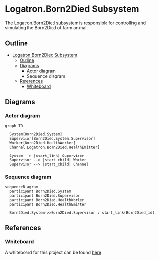 # Logatron.Born2Died Subsystem

The Logatron.Born2Died subsystem is responsible for controlling and simulating the Born2Died of farm animal.

## Outline

- [Logatron.Born2Died Subsystem](#logatronborn2died-subsystem)
  - [Outline](#outline)
  - [Diagrams](#diagrams)
    - [Actor diagram](#actor-diagram)
    - [Sequence diagram](#sequence-diagram)
  - [References](#references)
    - [Whiteboard](#whiteboard)

## Diagrams  

### Actor diagram

```mermaid
graph TD

  System[Born2Died.System]
  Supervisor[Born2Died.System.Supervisor]
  Worker[Born2Died.HealthWorker]
  Channel[Logatron.Born2Died.HealthEmitter]

  System --> |start_link| Supervisor  
  Supervisor --> |start_child| Worker
  Supervisor --> |start_child| Channel

```

### Sequence diagram

```mermaid
sequenceDiagram
  participant Born2Died.System
  participant Born2Died.Supervisor
  participant Born2Died.HealthWorker
  participant Born2Died.HealthEmitter

  Born2Died.System->>Born2Died.Supervisor : start_link(Born2Died_id)

```

## References

### Whiteboard

A whiteboard for this project can be found [here](https://lucid.app/lucidspark/3df9ee41-a400-404e-88e7-077037985398/edit?viewport_loc=-11012%2C-327%2C1280%2C662%2C0_0&invitationId=inv_46688d00-55d4-4cf8-8006-bcd038eed321)
